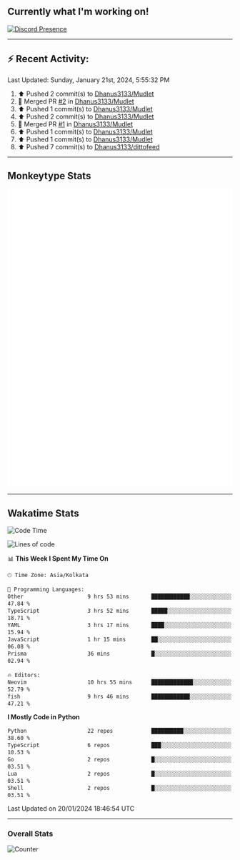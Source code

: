 ## Currently what I'm working on!
[![Discord Presence](https://lanyard.cnrad.dev/api/534981034400284712)](https://discord.com/users/534981034400284712)

---

## :zap: Recent Activity:
<!--RECENT_ACTIVITY:last_update-->
Last Updated: Sunday, January 21st, 2024, 5:55:32 PM
<!--RECENT_ACTIVITY:last_update_end-->
<!--RECENT_ACTIVITY:start-->
1. ⬆️ Pushed 2 commit(s) to [Dhanus3133/Mudlet](https://github.com/Dhanus3133/Mudlet)<br>
2. 🎉 Merged PR [#2](https://github.com/Dhanus3133/Mudlet/pull/2) in [Dhanus3133/Mudlet](https://github.com/Dhanus3133/Mudlet)<br>
3. ⬆️ Pushed 1 commit(s) to [Dhanus3133/Mudlet](https://github.com/Dhanus3133/Mudlet)<br>
4. ⬆️ Pushed 2 commit(s) to [Dhanus3133/Mudlet](https://github.com/Dhanus3133/Mudlet)<br>
5. 🎉 Merged PR [#1](https://github.com/Dhanus3133/Mudlet/pull/1) in [Dhanus3133/Mudlet](https://github.com/Dhanus3133/Mudlet)<br>
6. ⬆️ Pushed 1 commit(s) to [Dhanus3133/Mudlet](https://github.com/Dhanus3133/Mudlet)<br>
7. ⬆️ Pushed 1 commit(s) to [Dhanus3133/Mudlet](https://github.com/Dhanus3133/Mudlet)<br>
8. ⬆️ Pushed 7 commit(s) to [Dhanus3133/dittofeed](https://github.com/Dhanus3133/dittofeed)<br>
<!--RECENT_ACTIVITY:end-->

---

## Monkeytype Stats
<a href="https://monkeytype.com/profile/dhanus">
  <img src="https://raw.githubusercontent.com/Dhanus3133/Dhanus3133/monkeytype/monkeytype-pb.svg" alt="Monkeytype Profile" />
</a>

---

## Wakatime Stats
<!--START_SECTION:waka-->
![Code Time](http://img.shields.io/badge/Code%20Time-1%2C597%20hrs%2045%20mins-blue)

![Lines of code](https://img.shields.io/badge/From%20Hello%20World%20I%27ve%20Written-4.8%20million%20lines%20of%20code-blue)

📊 **This Week I Spent My Time On** 

```text
🕑︎ Time Zone: Asia/Kolkata

💬 Programming Languages: 
Other                    9 hrs 53 mins       ████████████░░░░░░░░░░░░░   47.84 % 
TypeScript               3 hrs 52 mins       █████░░░░░░░░░░░░░░░░░░░░   18.71 % 
YAML                     3 hrs 17 mins       ████░░░░░░░░░░░░░░░░░░░░░   15.94 % 
JavaScript               1 hr 15 mins        ██░░░░░░░░░░░░░░░░░░░░░░░   06.08 % 
Prisma                   36 mins             █░░░░░░░░░░░░░░░░░░░░░░░░   02.94 % 

🔥 Editors: 
Neovim                   10 hrs 55 mins      █████████████░░░░░░░░░░░░   52.79 % 
fish                     9 hrs 46 mins       ████████████░░░░░░░░░░░░░   47.21 % 
```

**I Mostly Code in Python** 

```text
Python                   22 repos            ██████████░░░░░░░░░░░░░░░   38.60 % 
TypeScript               6 repos             ███░░░░░░░░░░░░░░░░░░░░░░   10.53 % 
Go                       2 repos             █░░░░░░░░░░░░░░░░░░░░░░░░   03.51 % 
Lua                      2 repos             █░░░░░░░░░░░░░░░░░░░░░░░░   03.51 % 
Shell                    2 repos             █░░░░░░░░░░░░░░░░░░░░░░░░   03.51 % 
```




 Last Updated on 20/01/2024 18:46:54 UTC
<!--END_SECTION:waka-->
---

### Overall Stats

<img src="https://moe-counter.glitch.me/get/@Dhanus3133?theme=asoul" alt="Counter" />
